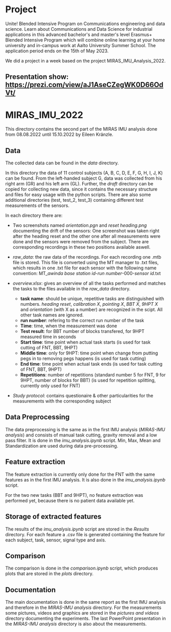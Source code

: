 # Project
Unite! Blended Intensive Program on Communications engineering and data science. Learn about Communications and Data Science for industrial applications in this advanced bachelor's and master's level Erasmus+ Blended Intensive Program which will combine online learning at your home university and in-campus work at Aalto University Summer School. The application period ends on the 15th of May 2023.

We did a project in a week based on the project MIRAS_IMU_Analysis_2022. 

## Presentation show: https://prezi.com/view/aJ1AseCZegWK0D66OdVt/

# MIRAS_IMU_2022

This directory contains the second part of the MIRAS IMU analysis done from 08.08.2022 until 15.10.2022 by Eileen Kränzle. 

## Data

The collected data can be found in the *data* directory. 

In this directory the data of 11 control subjects (A, B, C, D, E, F, G, H, I, J, K) can be found. From the left-handed subject G, data was collected from his right arm (GR) and his left arm (GL).
Further, the *draft* directory can be copied for collecting new data, since it contains the necessary structure and files for easy usage with the python scripts. There are also some additional directories (test, test_2, test_3) containing different test measurements of the sensors.

In each directory there are:

- Two screenshots named *orientation.pgn* and *reset heading.png* documenting the drift of the sensors: One screenshot was taken right after the heading reset and the other one after all measurements were done and the sensors were removed from the subject. There are corresponding recordings in these two positions available aswell.

- *raw_data*: the raw data of the recordings. For each recording one .mtb file is stored. This file is converted using the MT manager to .txt files, which results in one .txt file for each sensor with the following name convention: MT_*awinda base station id*-*run number*-000-*sensor id*.txt

- *overview.xlsx*: gives an overview of all the tasks performed and matches the tasks to the files available in the *raw_data* directory.
    - **task name**: should be unique, repetitive tasks are distinguished with numbers. *heading reset*, *calibration X*, *pointing X*, *BBT X*, *9HPT X* and *orientation* (with X as a number) are recognized in the scipt. All other task names are ignored.
    - **run number**: refering to the correct run number of the task
    - **Time**: time, when the measurement was done
    - **Test result**: for BBT number of blocks transfered, for 9HPT measured time in seconds
    - **Start time**: time point when actual task starts (is used for task cutting of FNT, BBT, 9HPT)
    - **Middle time**: only for 9HPT: time point when change from putting pegs in to removing pegs happens (is used for task cutting)
    - **End time**: time point when actual task ends (is used for task cutting of FNT, BBT, 9HPT)
    - **Repetitions**: number of repetitions (standard number 5 for FNT, 9 for 9HPT, number of blocks for BBT) (is used for repetition splitting, currently only used for FNT)

- *Study protocol*: contains questionaire & other particularities for the measurements with the corresponding subject

## Data Preprocessing

The data preprocessing is the same as in the first IMU analysis (*MIRAS-IMU analysis*) and consists of manual task cutting, gravity removal and a low pass filter. It is done in the *imu_analysis.ipynb* script. Min, Max, Mean and Standardization are used during data pre-processing.

## Feature extraction

The feature extraction is currently only done for the FNT with the same features as in the first IMU analysis. It is also done in the *imu_analysis.ipynb* script.

For the two new tasks (BBT and 9HPT), no feature extraction was performed yet, because there is no patient data available yet.

## Storage of extracted features

The results of the *imu_analysis.ipynb* script are stored in the *Results* directory. For each feature a .csv file is generated containing the feature for each subject, task, sensor, signal type and axis.

## Comparison

The comparison is done in the *comparison.ipynb* script, which produces plots that are stored in the *plots* directory. 

## Documentation
The main documentation is done in the same report as the first IMU analysis and therefore in the *MIRAS-IMU analysis* directory. For the measurements some pictures, videos and graphics are stored in the *pictures and videos* directory documenting the experiments. The last PowerPoint presentation in the *MIRAS-IMU analysis* directory is also about the measurements.
